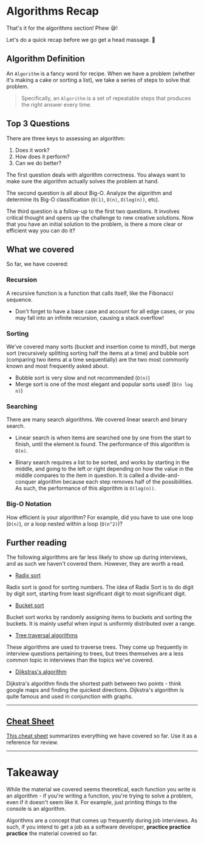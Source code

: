 Algorithms Recap
========================================================

That's it for the algorithms section!
Phew 😪!

Let's do a quick recap before we go get a head massage. 💆


## Algorithm Definition

An `Algorithm` is a fancy word for recipe.
When we have a problem (whether it's making a cake or sorting a list), we take a series of steps to solve that problem.

> Specifically, an `Algorithm` is a set of repeatable steps that produces the right answer every time.


## Top 3 Questions

There are three keys to assessing an algorithm:

1. Does it work?
2. How does it perform?
3. Can we do better?

The first question deals with algorithm correctness. You always want to make sure the algorithm actually solves the problem at hand.

The second question is all about Big-O. Analyze the algorithm and determine its Big-O classification (`O(1)`, `O(n)`, `O(log(n))`, etc).

The third question is a follow-up to the first two questions. It involves critical thought and opens up the challenge to new creative solutions. Now that you have an initial solution to the problem, is there a more clear or efficient way you can do it?



## What we covered

So far, we have covered:

### Recursion
A recursive function is a function that calls itself, like the Fibonacci sequence.
* Don't forget to have a base case and account for all edge cases, or you may fall into an infinite recursion, causing a stack overflow!

### Sorting
We've covered many sorts (bucket and insertion come to mind!), but merge sort (recursively splitting sorting half the items at a time) and bubble sort (comparing two items at a time sequentially) are the two most commonly known and most frequently asked about.
* Bubble sort is very slow and not recommended (`O(n)`)
* Merge sort is one of the most elegant and popular sorts used! (`O(n log n)`)

### Searching
There are many search algorithms. We covered linear search and binary search.

* Linear search is when items are searched one by one from the start to finish, until the element is found. The performance of this algorithm is `O(n)`.

* Binary search requires a list to be sorted, and works by starting in the middle, and going to the left or right depending on how the value in the middle compares to the item in question. It is called a divide-and-conquer algorithm because each step removes half of the possibilities. As such, the performance of this algorithm is `O(log(n))`.


### Big-O Notation

How efficient is your algorithm? For example, did you have to use one loop (`O(n)`), or a loop nested within a loop (`O(n^2)`)?

## Further reading

The following algorithms are far less likely to show up during interviews, and as such we haven't covered them. However, they are worth a read.

* [Radix sort](http://www.geeksforgeeks.org/radix-sort/)

Radix sort is good for sorting numbers. The idea of Radix Sort is to do digit by digit sort, starting from least significant digit to most significant digit.

* [Bucket sort](http://www.geeksforgeeks.org/bucket-sort-2/)

Bucket sort works by randomly assigning items to buckets and sorting the buckets. It is mainly useful when input is uniformly distributed over a range.

* [Tree traversal algorithms](http://www.geeksforgeeks.org/tree-traversals-inorder-preorder-and-postorder/)

These algorithms are used to traverse trees. They come up frequently in interview questions pertaining to trees, but trees themselves are a less common topic in interviews than the topics we've covered.

* [Dijkstras's algorithm](http://www.geeksforgeeks.org/greedy-algorithms-set-6-dijkstras-shortest-path-algorithm/)

Dijkstra's algorithm finds the shortest path between two points - think google maps and finding the quickest directions. Dijkstra's algorithm is quite famous and used in conjunction with graphs.

---

## [Cheat Sheet](http://bigocheatsheet.com/)
[This cheat sheet](http://bigocheatsheet.com/) summarizes everything we have covered so far. Use it as a reference for review.

---

# Takeaway

While the material we covered seems theoretical, each function you write is an algorithm - if you're writing a function, you're trying to solve a problem, even if it doesn't seem like it. For example, just printing things to the console is an algorithm.

Algorithms are a concept that comes up frequently during job interviews. As such, if you intend to get a job as a software developer, **practice practice practice** the material covered so far.
